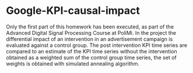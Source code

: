 # Google-KPI-causal-impact
Only the first part of this homework has been executed, as part of the Advanced Digital Signal Processing Course at PoliMi. In the project the differential impact of an intervention in an advertisement campaign is evaluated against a control group. The post intervention KPI time series are compared to an estimate of the KPI time series without the intervention obtained as a weighted sum of the control group time series, the set of weights is obtained with simulated annealing algorithm.
